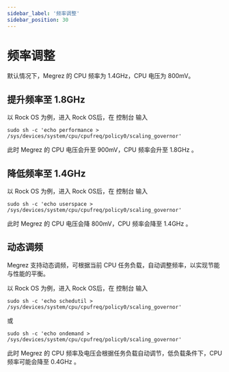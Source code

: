 ```yaml
---
sidebar_label: '频率调整'
sidebar_position: 30
---
```


# 频率调整

默认情况下，Megrez 的 CPU 频率为 1.4GHz，CPU 电压为 800mV。

## 提升频率至 1.8GHz

以 Rock OS 为例，进入 Rock OS后，在 控制台 输入

~~~ 
sudo sh -c 'echo performance > /sys/devices/system/cpu/cpufreq/policy0/scaling_governor'
~~~ 

此时 Megrez 的 CPU 电压会升至 900mV，CPU 频率会升至 1.8GHz 。

## 降低频率至 1.4GHz

以 Rock OS 为例，进入 Rock OS后，在 控制台 输入

~~~ 
sudo sh -c 'echo userspace > /sys/devices/system/cpu/cpufreq/policy0/scaling_governor'
~~~ 

此时 Megrez 的 CPU 电压会降 800mV，CPU 频率会降至 1.4GHz 。

## 动态调频

Megrez 支持动态调频，可根据当前 CPU 任务负载，自动调整频率，以实现节能与性能的平衡。

以 Rock OS 为例，进入 Rock OS后，在 控制台 输入

~~~ 
sudo sh -c 'echo schedutil > /sys/devices/system/cpu/cpufreq/policy0/scaling_governor'
~~~ 

或

~~~ 
sudo sh -c 'echo ondemand > /sys/devices/system/cpu/cpufreq/policy0/scaling_governor'
~~~ 

此时 Megrez 的 CPU 频率及电压会根据任务负载自动调节，低负载条件下，CPU频率可能会降至 0.4GHz 。
